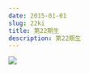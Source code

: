 ```yaml
---
date: 2015-01-01
slug: 22ki
title: 第22期生
description: 第22期生
---
```


![](/images/uploads/22ki-group-photo.jpg)
